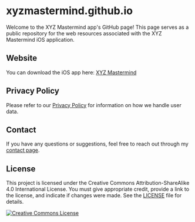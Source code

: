 # xyzmastermind.github.io

Welcome to the XYZ Mastermind app's GitHub page! This page serves as a public repository for the web resources associated with the XYZ Mastermind iOS application.

[comment]: <> (## Features)

## Website
You can download the iOS app here: [XYZ Mastermind](https://apps.apple.com/us/app/xyz-mastermind/id6642661112)

## Privacy Policy
Please refer to our [Privacy Policy](https://xyzmastermind.com/privacy-policy.html) for information on how we handle user data.

## Contact
If you have any questions or suggestions, feel free to reach out through my [contact page](https://www.basamalasaly.com/contact.html).

## License
This project is licensed under the Creative Commons Attribution-ShareAlike 4.0 International License. You must give appropriate credit, provide a link to the license, and indicate if changes were made. See the [LICENSE](https://github.com/kbjohnson-penn/CLIPS/blob/main/LICENSE) file for details.

[![Creative Commons License](https://i.creativecommons.org/l/by-sa/4.0/88x31.png)](http://creativecommons.org/licenses/by-sa/4.0/)